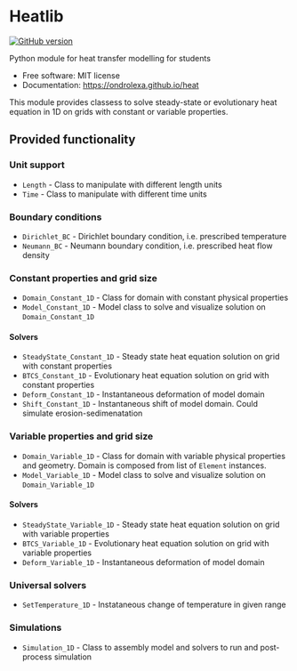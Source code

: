 Heatlib
=======


[![GitHub version](https://badge.fury.io/gh/ondrolexa%2Fheatlib.svg)](https://badge.fury.io/gh/ondrolexa%2Fheatlib)

Python module for heat transfer modelling for students


* Free software: MIT license
* Documentation: https://ondrolexa.github.io/heat


This module provides classess to solve steady-state or evolutionary heat equation in 1D on grids with constant or variable properties.

## Provided functionality

### Unit support

  * ``Length`` - Class to manipulate with different length units
  * ``Time`` - Class to manipulate with different time units

### Boundary conditions

  * ``Dirichlet_BC`` - Dirichlet boundary condition, i.e. prescribed temperature
  * ``Neumann_BC`` - Neumann boundary condition, i.e. prescribed heat flow density

### Constant properties and grid size

  * ``Domain_Constant_1D`` - Class for domain with constant physical properties
  * ``Model_Constant_1D`` - Model class to solve and visualize solution on ``Domain_Constant_1D``

#### Solvers

  * ``SteadyState_Constant_1D`` - Steady state heat equation solution on grid with constant properties
  * ``BTCS_Constant_1D`` - Evolutionary heat equation solution on grid with constant properties
  * ``Deform_Constant_1D`` - Instantaneous deformation of model domain
  * ``Shift_Constant_1D`` - Instantaneous shift of model domain. Could simulate erosion-sedimenatation

### Variable properties and grid size

  * ``Domain_Variable_1D`` - Class for domain with variable physical properties and geometry. Domain is composed from list of ``Element`` instances.
  * ``Model_Variable_1D`` - Model class to solve and visualize solution on ``Domain_Variable_1D``

#### Solvers

  * ``SteadyState_Variable_1D`` - Steady state heat equation solution on grid with variable properties
  * ``BTCS_Variable_1D`` - Evolutionary heat equation solution on grid with variable properties
  * ``Deform_Variable_1D`` - Instantaneous deformation of model domain

### Universal solvers

  * ``SetTemperature_1D`` - Instataneous change of temperature in given range

### Simulations

  * ``Simulation_1D`` - Class to assembly model and solvers to run and post-process simulation

